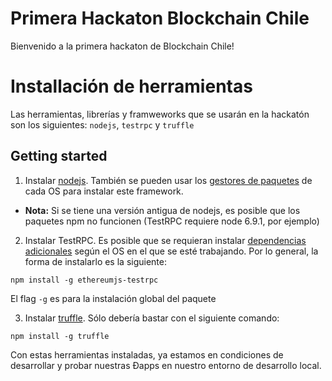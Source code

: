 # Primera Hackaton Blockchain Chile

Bienvenido a la primera hackaton de Blockchain Chile!

# Installación de herramientas

Las herramientas, librerías y framweworks que se usarán en la hackatón son los siguientes: `nodejs`, `testrpc` y `truffle`

## Getting started

1) Instalar [nodejs](https://nodejs.org/en/download/). También se pueden usar los [gestores de paquetes](https://nodejs.org/en/download/package-manager/) de cada OS para instalar este framework.
* **Nota:** Si se tiene una versión antigua de nodejs, es posible que los paquetes npm no funcionen (TestRPC requiere node 6.9.1, por ejemplo)

2) Instalar TestRPC. Es posible que se requieran instalar [dependencias adicionales](https://github.com/ethereumjs/testrpc) según el OS en el que se esté trabajando.
Por lo general, la forma de instalarlo es la siguiente:
```
npm install -g ethereumjs-testrpc
```
El flag `-g` es para la instalación global del paquete

3) Instalar [truffle](https://truffle.readthedocs.io/en/latest/getting_started/installation/). Sólo debería bastar con el siguiente comando:
```
npm install -g truffle
```

Con estas herramientas instaladas, ya estamos en condiciones de desarrollar y probar nuestras Đapps en nuestro entorno de desarrollo local.
